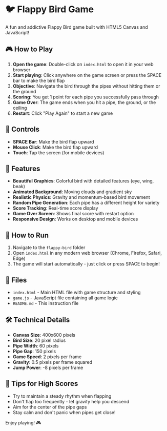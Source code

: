 # 🐦 Flappy Bird Game

A fun and addictive Flappy Bird game built with HTML5 Canvas and JavaScript!

## 🎮 How to Play

1. **Open the game**: Double-click on `index.html` to open it in your web browser
2. **Start playing**: Click anywhere on the game screen or press the SPACE bar to make the bird flap
3. **Objective**: Navigate the bird through the pipes without hitting them or the ground
4. **Scoring**: You get 1 point for each pipe you successfully pass through
5. **Game Over**: The game ends when you hit a pipe, the ground, or the ceiling
6. **Restart**: Click "Play Again" to start a new game

## 🎯 Controls

- **SPACE Bar**: Make the bird flap upward
- **Mouse Click**: Make the bird flap upward
- **Touch**: Tap the screen (for mobile devices)

## 🎨 Features

- **Beautiful Graphics**: Colorful bird with detailed features (eye, wing, beak)
- **Animated Background**: Moving clouds and gradient sky
- **Realistic Physics**: Gravity and momentum-based bird movement
- **Random Pipe Generation**: Each pipe has a different height for variety
- **Score Tracking**: Real-time score display
- **Game Over Screen**: Shows final score with restart option
- **Responsive Design**: Works on desktop and mobile devices

## 🚀 How to Run

1. Navigate to the `flappy-bird` folder
2. Open `index.html` in any modern web browser (Chrome, Firefox, Safari, Edge)
3. The game will start automatically - just click or press SPACE to begin!

## 📁 Files

- `index.html` - Main HTML file with game structure and styling
- `game.js` - JavaScript file containing all game logic
- `README.md` - This instruction file

## 🛠️ Technical Details

- **Canvas Size**: 400x600 pixels
- **Bird Size**: 20 pixel radius
- **Pipe Width**: 60 pixels
- **Pipe Gap**: 150 pixels
- **Game Speed**: 2 pixels per frame
- **Gravity**: 0.5 pixels per frame squared
- **Jump Power**: -8 pixels per frame

## 🎯 Tips for High Scores

- Try to maintain a steady rhythm when flapping
- Don't flap too frequently - let gravity help you descend
- Aim for the center of the pipe gaps
- Stay calm and don't panic when pipes get close!

Enjoy playing! 🎮 